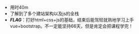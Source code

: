 * 用时40m
* 了解到了多个建站架构以及js的全栈
* **_FLAG_**：打好html+css+js的基础，结束后能驾轻就熟地学习上手vue+bootstrap。不一定能坚持66天，但是肯定会把课程学完！

